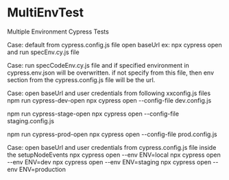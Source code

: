 # MultiEnvTest
Multiple Environment Cypress Tests 

Case: default from cypress.config.js file
open baseUrl
ex: npx cypress open and run specEnv.cy.js file

Case: 
run specCodeEnv.cy.js file and if specified environment in cypress.env.json will be overwritten.
if not specify from this file, then env section from the cypress.config.js file will be the url.

Case: open baseUrl and user credentials from following xxconfig.js files
npm run cypress-dev-open
npx cypress open --config-file dev.config.js

npm run cypress-stage-open
npx cypress open --config-file staging.config.js

npm run cypress-prod-open
npx cypress open --config-file prod.config.js

Case: open baseUrl and user credentials from cypress.config.js file inside the setupNodeEvents
npx cypress open --env ENV=local
npx cypress open --env ENV=dev
npx cypress open --env ENV=staging
npx cypress open --env ENV=production

